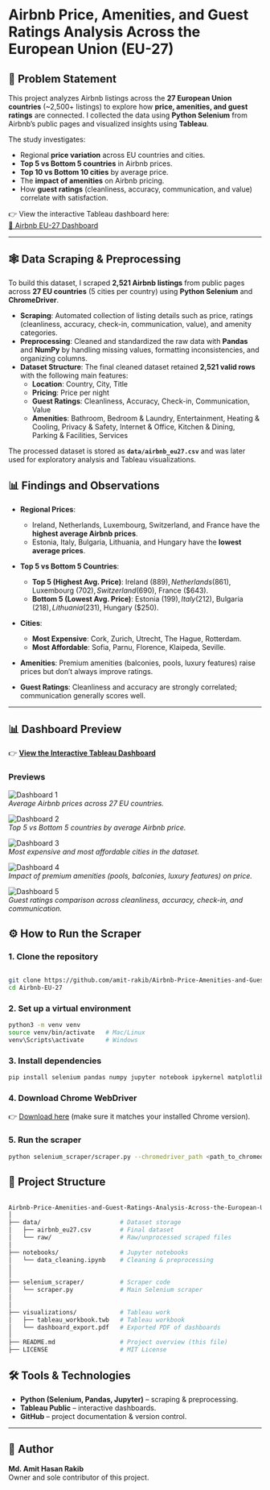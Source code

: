 # Airbnb Price, Amenities, and Guest Ratings Analysis Across the European Union (EU-27)

## 📌 Problem Statement  
This project analyzes Airbnb listings across the **27 European Union countries** (~2,500+ listings) to explore how **price, amenities, and guest ratings** are connected. I collected the data using **Python Selenium** from Airbnb’s public pages and visualized insights using **Tableau**.  

The study investigates:  
- Regional **price variation** across EU countries and cities.  
- **Top 5 vs Bottom 5 countries** in Airbnb prices.  
- **Top 10 vs Bottom 10 cities** by average price.  
- The **impact of amenities** on Airbnb pricing.  
- How **guest ratings** (cleanliness, accuracy, communication, and value) correlate with satisfaction.  

👉 View the interactive Tableau dashboard here:  
[🔗 Airbnb EU-27 Dashboard](https://public.tableau.com/app/profile/md.amit.hasan.rakib/viz/Book1_17560994270280/Story1?publish=yes)  

---

## 🕸️ Data Scraping & Preprocessing  

To build this dataset, I scraped **2,521 Airbnb listings** from public pages across **27 EU countries** (5 cities per country) using **Python Selenium** and **ChromeDriver**.  

- **Scraping**: Automated collection of listing details such as price, ratings (cleanliness, accuracy, check-in, communication, value), and amenity categories.  
- **Preprocessing**: Cleaned and standardized the raw data with **Pandas** and **NumPy** by handling missing values, formatting inconsistencies, and organizing columns.  
- **Dataset Structure**: The final cleaned dataset retained **2,521 valid rows** with the following main features:  
  - **Location**: Country, City, Title  
  - **Pricing**: Price per night  
  - **Guest Ratings**: Cleanliness, Accuracy, Check-in, Communication, Value  
  - **Amenities**: Bathroom, Bedroom & Laundry, Entertainment, Heating & Cooling, Privacy & Safety, Internet & Office, Kitchen & Dining, Parking & Facilities, Services  

The processed dataset is stored as **`data/airbnb_eu27.csv`** and was later used for exploratory analysis and Tableau visualizations.  

## 📊 Findings and Observations  

- **Regional Prices**:  
  - Ireland, Netherlands, Luxembourg, Switzerland, and France have the **highest average Airbnb prices**.  
  - Estonia, Italy, Bulgaria, Lithuania, and Hungary have the **lowest average prices**.  

- **Top 5 vs Bottom 5 Countries**:  
  - **Top 5 (Highest Avg. Price)**: Ireland ($889), Netherlands ($861), Luxembourg ($702), Switzerland ($690), France ($643).  
  - **Bottom 5 (Lowest Avg. Price)**: Estonia ($199), Italy ($212), Bulgaria ($218), Lithuania ($231), Hungary ($250).  

- **Cities**:  
  - **Most Expensive**: Cork, Zurich, Utrecht, The Hague, Rotterdam.  
  - **Most Affordable**: Sofia, Parnu, Florence, Klaipeda, Seville.  

- **Amenities**: Premium amenities (balconies, pools, luxury features) raise prices but don’t always improve ratings.  
- **Guest Ratings**: Cleanliness and accuracy are strongly correlated; communication generally scores well.  

---

## 📊 Dashboard Preview  

👉 **[View the Interactive Tableau Dashboard](your-link-here)**  

### Previews  

![Dashboard 1](visualizations/dashboard_export1.png)  
*Average Airbnb prices across 27 EU countries.*  

![Dashboard 2](visualizations/dashboard_export2.png)  
*Top 5 vs Bottom 5 countries by average Airbnb price.*  

![Dashboard 3](visualizations/dashboard_export3.png)  
*Most expensive and most affordable cities in the dataset.*  

![Dashboard 4](visualizations/dashboard_export4.png)  
*Impact of premium amenities (pools, balconies, luxury features) on price.*  

![Dashboard 5](visualizations/dashboard_export5.png)  
*Guest ratings comparison across cleanliness, accuracy, check-in, and communication.*  

## ⚙️ How to Run the Scraper  

### 1. Clone the repository  
```bash

git clone https://github.com/amit-rakib/Airbnb-Price-Amenities-and-Guest-Ratings-Analysis-Across-the-European-Union-EU-27.git
cd Airbnb-EU-27
```

### 2. Set up a virtual environment
```bash
python3 -m venv venv
source venv/bin/activate   # Mac/Linux
venv\Scripts\activate      # Windows
```

### 3. Install dependencies  
```bash
pip install selenium pandas numpy jupyter notebook ipykernel matplotlib seaborn
```
### 4. Download Chrome WebDriver  
👉 [Download here](https://chromedriver.chromium.org/downloads) (make sure it matches your installed Chrome version).  

### 5. Run the scraper  
```bash
python selenium_scraper/scraper.py --chromedriver_path <path_to_chromedriver>
```
## 📂 Project Structure
```bash

Airbnb-Price-Amenities-and-Guest-Ratings-Analysis-Across-the-European-Union-EU-27/
│
├── data/                      # Dataset storage
│   ├── airbnb_eu27.csv        # Final dataset
│   └── raw/                   # Raw/unprocessed scraped files
│
├── notebooks/                 # Jupyter notebooks
│   └── data_cleaning.ipynb    # Cleaning & preprocessing
│   
│
├── selenium_scraper/          # Scraper code
│   └── scraper.py             # Main Selenium scraper
│   
│
├── visualizations/            # Tableau work
│   ├── tableau_workbook.twb   # Tableau workbook
│   └── dashboard_export.pdf   # Exported PDF of dashboards
│
├── README.md                  # Project overview (this file)
├── LICENSE                    # MIT License

```

## 🛠️ Tools & Technologies  
- **Python (Selenium, Pandas, Jupyter)** – scraping & preprocessing.  
- **Tableau Public** – interactive dashboards.  
- **GitHub** – project documentation & version control.  

---

## 👤 Author  
**Md. Amit Hasan Rakib**  
Owner and sole contributor of this project.  





